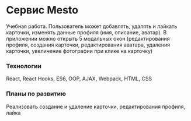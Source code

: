 # Cервис Mesto

Учебная работа. Пользователь может добавлять, удалять и лайкать карточки, изменять данные профиля (имя, описание, аватар). В приложении можно открыть 5 модальных окон (редактирования профиля, создания карточки, редактирования аватара, удаления карточки, увеличение фотографии при клике на карточку)

### Технологии

React, React Hooks, ES6, OOP, AJAX, Webpack, HTML, CSS

### Планы по развитию

Реализовать создание и удаление карточки, редактирования профиля, лайка
